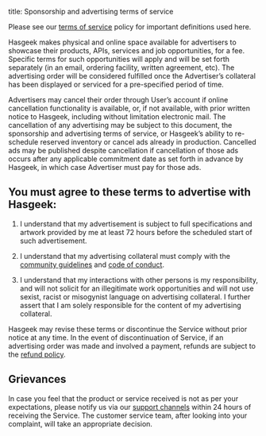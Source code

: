 title: Sponsorship and advertising terms of service

Please see our [terms of service](terms) policy for important definitions used here.

Hasgeek makes physical and online space available for advertisers to showcase their products, APIs, services and job opportunities, for a fee. Specific terms for such opportunities will apply and will be set forth separately (in an email, ordering facility, written agreement, etc). The advertising order will be considered fulfilled once the Advertiser’s collateral has been displayed or serviced for a pre-specified period of time.

Advertisers may cancel their order through User’s account if online cancellation functionality is available, or, if not available, with prior written notice to Hasgeek, including without limitation electronic mail. The cancellation of any advertising may be subject to this document, the sponsorship and advertising terms of service, or Hasgeek’s ability to re-schedule reserved inventory or cancel ads already in production. Cancelled ads may be published despite cancellation if cancellation of those ads occurs after any applicable commitment date as set forth in advance by Hasgeek, in which case Advertiser must pay for those ads.

## You must agree to these terms to advertise with Hasgeek:

1. I understand that my advertisement is subject to full specifications and artwork provided by me at least 72 hours before the scheduled start of such advertisement.

2. I understand that my advertising collateral must comply with the [community guidelines](community) and [code of conduct](code).

3. I understand that my interactions with other persons is my responsibility, and will not solicit for an illegitimate work opportunities and will not use sexist, racist or misogynist language on advertising collateral. I further assert that I am solely responsible for the content of my advertising collateral.

Hasgeek may revise these terms or discontinue the Service without prior notice at any time. In the event of discontinuation of Service, if an advertising order was made and involved a payment, refunds are subject to the [refund policy](refunds).

## Grievances

In case you feel that the product or service received is not as per your expectations, please notify us via our [support channels](/about/contact) within 24 hours of receiving the Service. The customer service team, after looking into your complaint, will take an appropriate decision.
